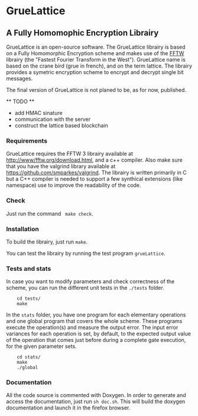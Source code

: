 # GrueLattice

## A Fully Homomophic Encryption Librairy

GrueLattice is an open-source software. The GrueLattice librairy is based on a Fully Homomorphic Encryption 
scheme and makes use of the [FFTW](http://www.fftw.org) librairy (the "Fastest Fourier Transform in the West").
GrueLattice name is based on the crane bird (grue in french), and on the term lattice. The librairy provides 
a symetric encryption scheme to encrypt and decrypt single bit messages.

The final version of GrueLattice is not planed to be, as for now, published.

** TODO **
- add HMAC sinature
- communication with the server
- construct the lattice based blockchain 

### Requirements
GrueLattice requires the FFTW 3 librairy available at <http://www/fftw.org/download.html>, and a c++ compiler.
Also make sure that you have the valgrind library available at <https://github.com/smparkes/valgrind>.
The librairy is written primarily in C but a C++ compiler is needed to support a few synthical extensions (like
namespace) use to improve the readability of the code. 

### Check

Just run the command ``` make check```.

### Installation
To build the librairy, just run ```make```.

You can test the librairy by running the test program ```grueLattice```.

### Tests and stats

In case you want to modify parameters and check correctness of the scheme, you can run the different unit tests in the `./tests` folder.

```
    cd tests/
    make
```

In the `stats` folder, you have one program for each elementary operations and one global program that covers the whole scheme. These programs execute the operation(s) and measure the output error.
The input error variances for each operation is set, by default, to the expected output value of the operation that comes just before during a complete gate execution, for the given parameter sets.

```
    cd stats/
    make
    ./global
```

### Documentation

All the code source is commented with Doxygen.
In order to generate and access the documentation, just run ```sh doc.sh```. 
This will build the doxygen documentation and launch it in the firefox browser.

